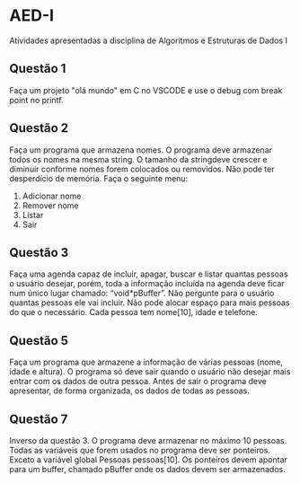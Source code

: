 # AED-I
Atividades apresentadas a disciplina de Algoritmos e Estruturas de Dados I

## Questão 1
Faça um projeto "olá mundo" em C no VSCODE e use o debug com break point no printf.

## Questão 2
Faça um programa que armazena nomes. 
O programa deve armazenar todos os nomes na mesma string. 
O tamanho da stringdeve crescer e diminuir conforme nomes forem colocados ou removidos. 
Não pode ter desperdício de memória.
Faça o seguinte menu: 
1) Adicionar nome 
2) Remover nome
3) Listar
4) Sair

## Questão 3
Faça uma agenda capaz de incluir, apagar, buscar e listar quantas pessoas o usuário desejar, porém, toda a informação incluída na agenda deve ficar num único lugar chamado: “void*pBuffer”.
Não pergunte para o usuário quantas pessoas ele vai incluir. 
Não pode alocar espaço para mais pessoas do que o necessário. 
Cada pessoa tem nome[10], idade e telefone.

## Questão 5
Faça um programa que armazene a informação de várias pessoas (nome, idade e altura). 
O programa só deve sair quando o usuário não desejar mais entrar com os dados de outra pessoa. 
Antes de sair o programa deve apresentar, de forma organizada, os dados de todas as pessoas.

## Questão 7
Inverso da questão 3.
O programa deve armazenar no máximo 10 pessoas.
Todas as variáveis que forem usados no programa deve ser ponteiros. Exceto a variável global Pessoas pessoas[10].
Os ponteiros devem apontar para um buffer, chamado pBuffer onde os dados devem ser armazenados.
